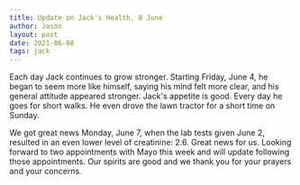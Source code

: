 ```yaml
---
title: Update on Jack's Health, 8 June
author: Jason
layout: post
date: 2021-06-08
tags: jack
---
```


Each day Jack continues to grow stronger. Starting Friday, June 4, he began to seem more like himself, saying his mind felt more clear, and his general attitude appeared stronger.  Jack's appetite is good.  Every day he goes for short walks.  He even drove the lawn tractor for a short time on Sunday. 

We got great news Monday, June 7, when the lab tests given June 2, resulted in an even lower level of creatinine: 2.6.  Great news for us. Looking forward to two appointments with Mayo this week and will update following those appointments. Our spirits are good and we thank you for your prayers and your concerns.